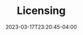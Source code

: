 ---
title: "Licensing"
date: 2023-03-17T23:20:45-04:00
menu:
  main:
    parent: gallery
    params:
      icon:
        vendor: fas
        name: id-badge
        color: gold
      description: Certificates of Registration.
resources:
  - src: FCC-KQ4AFY.png
    params:
      source: FCC
      caption: Amateur Extra class license - KQ4AFY
      date: 2022-05-10T00:00:00-00:00
  - src: BS-KQ4AFY-C6A.png
    params:
      source: URCA
      caption: Bahamas visitor license - KQ4AFY/C6A
      date: 2024-03-19T00:00:00-00:00
  - src: KY-ZF2JE.png
    params:
      source: OfReg
      caption: Cayman Islands visitor license - ZF2JE
      date: 2024-02-23T00:00:00-00:00
---